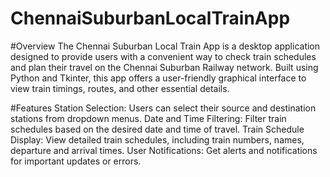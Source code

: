 ﻿# ChennaiSuburbanLocalTrainApp
#Overview
The Chennai Suburban Local Train App is a desktop application designed to provide users with a convenient way to check train schedules and plan their travel 
on the Chennai Suburban Railway network. Built using Python and Tkinter, this app offers a user-friendly graphical interface to view train timings, routes, 
and other essential details.

#Features
Station Selection: Users can select their source and destination stations from dropdown menus.
Date and Time Filtering: Filter train schedules based on the desired date and time of travel.
Train Schedule Display: View detailed train schedules, including train numbers, names, departure and arrival times.
User Notifications: Get alerts and notifications for important updates or errors.
